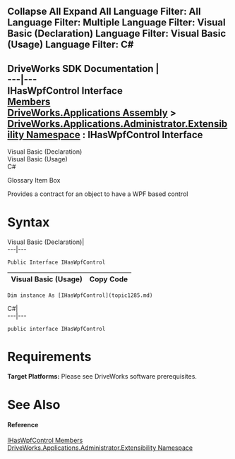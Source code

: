 Collapse All Expand All Language Filter: All  Language Filter: Multiple  Language Filter: Visual Basic (Declaration) Language Filter: Visual Basic (Usage) Language Filter: C#  
---  
DriveWorks SDK Documentation  |   
---|---  
IHasWpfControl Interface   
[Members](topic1286.md)   
[DriveWorks.Applications Assembly](topic13.md) > [DriveWorks.Applications.Administrator.Extensibility Namespace](topic1277.md) : IHasWpfControl Interface  
---  
  
Visual Basic (Declaration)    
Visual Basic (Usage)    
C# 

Glossary Item Box

Provides a contract for an object to have a WPF based control 

# Syntax

Visual Basic (Declaration)|   
---|---  
      
    
    Public Interface IHasWpfControl   
  
Visual Basic (Usage)| Copy Code  
---|---  
      
    
    Dim instance As [IHasWpfControl](topic1285.md)  
  
C#|   
---|---  
      
    
    public interface IHasWpfControl   
  
# Requirements

**Target Platforms:** Please see DriveWorks software prerequisites.

# See Also

#### Reference

[IHasWpfControl Members](topic1286.md)   
[DriveWorks.Applications.Administrator.Extensibility Namespace](topic1277.md)


